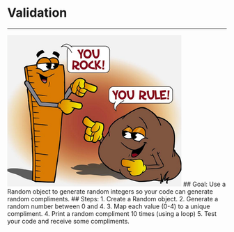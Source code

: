 
# Validation
  <hr/>
  <img src="./validation.png"/>
## Goal:
   Use a Random object to generate random integers so your code can generate random compliments.
## Steps:
1. Create a Random object.
2. Generate a random number between 0 and 4.
3. Map each value (0-4) to a unique compliment.
4. Print a random compliment 10 times (using a loop)
5. Test your code and receive some compliments.
  
 

